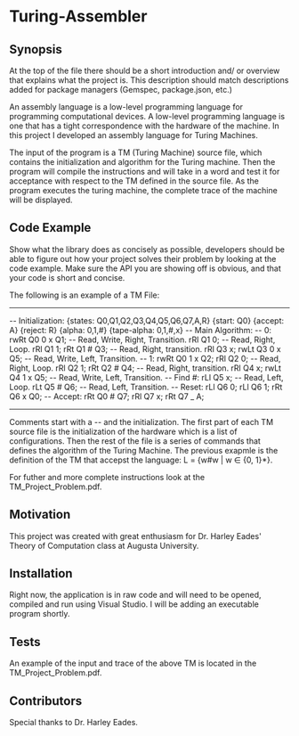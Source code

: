 # Turing-Assembler

## Synopsis

At the top of the file there should be a short introduction and/ or overview that explains what the project is.
This description should match descriptions added for package managers (Gemspec, package.json, etc.)

An assembly language is a low-level programming language for programming computational devices. A low-level programming language is
one that has a tight correspondence with the hardware of the machine. In this project I developed an assembly language for
Turing Machines. 

The input of the program is a TM (Turing Machine) source file, which contains the initialization and algorithm for the 
Turing machine. Then the program will compile the instructions and will take in a word and test it for acceptance with 
respect to the TM defined in the source file. As the program executes the turing machine, the complete trace of the machine
will be displayed. 
## Code Example

Show what the library does as concisely as possible, developers should be able to figure out how your project 
solves their problem by looking at the code example. Make sure the API you are showing off is obvious, and
that your code is short and concise.

The following is an example of a TM File:

****************************************************************************
-- Initialization: 
{states: Q0,Q1,Q2,Q3,Q4,Q5,Q6,Q7,A,R}
{start: Q0}
{accept: A}
{reject: R}
{alpha: 0,1,#}
{tape-alpha: 0,1,#,x}
-- Main Algorithm:
--   0:
rwRt Q0 0 x Q1;               -- Read, Write, Right, Transition.
rRl Q1 0;                     -- Read, Right, Loop.
rRl Q1 1;
rRt Q1 # Q3;                  -- Read, Right, transition.
rRl Q3 x;
rwLt Q3 0 x Q5;               -- Read, Write, Left, Transition.
--   1:
rwRt Q0 1 x Q2;
rRl Q2 0;                     -- Read, Right, Loop.
rRl Q2 1;
rRt Q2 # Q4;                  -- Read, Right, transition.
rRl Q4 x;
rwLt Q4 1 x Q5;               -- Read, Write, Left, Transition.
--  Find #:
rLl Q5 x;                     -- Read, Left, Loop.
rLt Q5 # Q6;                  -- Read, Left, Transition.
--   Reset:
rLl Q6 0;
rLl Q6 1;
rRt Q6 x Q0;
--   Accept:
rRt Q0 # Q7;
rRl Q7 x;
rRt Q7 _ A;

****************************************************************************

Comments start with a -- and the initialization. The first part of each TM source file is the initialization of the 
hardware which is a list of configurations. Then the rest of the file is a series of commands that defines the algorithm 
of the Turing Machine. The previous exapmle is the definition of the TM that accepst the language: L = {w#w | w ∈ {0, 1}*}.

For futher and more complete instructions look at the TM_Project_Problem.pdf.

## Motivation

This project was created with great enthusiasm for Dr. Harley Eades' Theory of Computation class at Augusta University. 

## Installation

Right now, the application is in raw code and will need to be opened, compiled and run using Visual Studio. I will 
be adding an executable program shortly. 


## Tests

An example of the input and trace of the above TM is located in the TM_Project_Problem.pdf. 


## Contributors

Special thanks to Dr. Harley Eades. 


